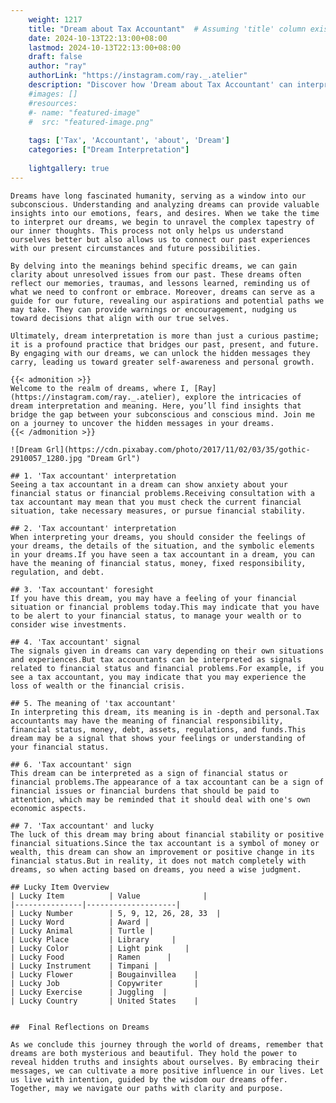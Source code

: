 ```yaml
---
    weight: 1217
    title: "Dream about Tax Accountant"  # Assuming 'title' column exists
    date: 2024-10-13T22:13:00+08:00
    lastmod: 2024-10-13T22:13:00+08:00
    draft: false
    author: "ray"
    authorLink: "https://instagram.com/ray._.atelier"
    description: "Discover how 'Dream about Tax Accountant' can interpret your future and uncover its significant meanings in your life."
    #images: []
    #resources:
    #- name: "featured-image"
    #  src: "featured-image.png"
    
    tags: ['Tax', 'Accountant', 'about', 'Dream']
    categories: ["Dream Interpretation"]
    
    lightgallery: true
---
```

    
    Dreams have long fascinated humanity, serving as a window into our subconscious. Understanding and analyzing dreams can provide valuable insights into our emotions, fears, and desires. When we take the time to interpret our dreams, we begin to unravel the complex tapestry of our inner thoughts. This process not only helps us understand ourselves better but also allows us to connect our past experiences with our present circumstances and future possibilities.
    
    By delving into the meanings behind specific dreams, we can gain clarity about unresolved issues from our past. These dreams often reflect our memories, traumas, and lessons learned, reminding us of what we need to confront or embrace. Moreover, dreams can serve as a guide for our future, revealing our aspirations and potential paths we may take. They can provide warnings or encouragement, nudging us toward decisions that align with our true selves.
    
    Ultimately, dream interpretation is more than just a curious pastime; it is a profound practice that bridges our past, present, and future. By engaging with our dreams, we can unlock the hidden messages they carry, leading us toward greater self-awareness and personal growth.
    
    {{< admonition >}}
    Welcome to the realm of dreams, where I, [Ray](https://instagram.com/ray._.atelier), explore the intricacies of dream interpretation and meaning. Here, you’ll find insights that bridge the gap between your subconscious and conscious mind. Join me on a journey to uncover the hidden messages in your dreams.
    {{< /admonition >}}
    
    ![Dream Grl](https://cdn.pixabay.com/photo/2017/11/02/03/35/gothic-2910057_1280.jpg "Dream Grl")
    
    ## 1. 'Tax accountant' interpretation
    Seeing a tax accountant in a dream can show anxiety about your financial status or financial problems.Receiving consultation with a tax accountant may mean that you must check the current financial situation, take necessary measures, or pursue financial stability.
    
    ## 2. 'Tax accountant' interpretation
    When interpreting your dreams, you should consider the feelings of your dreams, the details of the situation, and the symbolic elements in your dreams.If you have seen a tax accountant in a dream, you can have the meaning of financial status, money, fixed responsibility, regulation, and debt.
    
    ## 3. 'Tax accountant' foresight
    If you have this dream, you may have a feeling of your financial situation or financial problems today.This may indicate that you have to be alert to your financial status, to manage your wealth or to consider wise investments.
    
    ## 4. 'Tax accountant' signal
    The signals given in dreams can vary depending on their own situations and experiences.But tax accountants can be interpreted as signals related to financial status and financial problems.For example, if you see a tax accountant, you may indicate that you may experience the loss of wealth or the financial crisis.
    
    ## 5. The meaning of 'tax accountant'
    In interpreting this dream, its meaning is in -depth and personal.Tax accountants may have the meaning of financial responsibility, financial status, money, debt, assets, regulations, and funds.This dream may be a signal that shows your feelings or understanding of your financial status.
    
    ## 6. 'Tax accountant' sign
    This dream can be interpreted as a sign of financial status or financial problems.The appearance of a tax accountant can be a sign of financial issues or financial burdens that should be paid to attention, which may be reminded that it should deal with one's own economic aspects.
    
    ## 7. 'Tax accountant' and lucky
    The luck of this dream may bring about financial stability or positive financial situations.Since the tax accountant is a symbol of money or wealth, this dream can show an improvement or positive change in its financial status.But in reality, it does not match completely with dreams, so when acting based on dreams, you need a wise judgment.
    
    ## Lucky Item Overview
    | Lucky Item          | Value              |
    |---------------|--------------------|
    | Lucky Number        | 5, 9, 12, 26, 28, 33  |
    | Lucky Word          | Award |
    | Lucky Animal        | Turtle |
    | Lucky Place         | Library     |
    | Lucky Color         | Light pink     |
    | Lucky Food          | Ramen      |
    | Lucky Instrument    | Timpani |
    | Lucky Flower        | Bougainvillea    |
    | Lucky Job           | Copywriter       |
    | Lucky Exercise      | Juggling  |
    | Lucky Country       | United States    |
    
    
    ##  Final Reflections on Dreams
    
    As we conclude this journey through the world of dreams, remember that dreams are both mysterious and beautiful. They hold the power to reveal hidden truths and insights about ourselves. By embracing their messages, we can cultivate a more positive influence in our lives. Let us live with intention, guided by the wisdom our dreams offer. Together, may we navigate our paths with clarity and purpose.
    